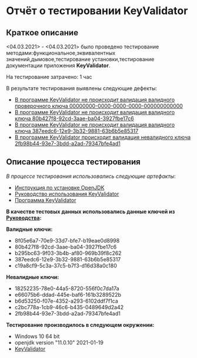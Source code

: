 # Отчёт о тестировании KeyValidator

## Краткое описание

<04.03.2021> - <04.03.2021> было проведено тестирование методами:функциональное,эквивалентных значений,дымовое,тестирование установки,тестирование документации приложения **KeyValidator**.

На тестирование затрачено: 1 час

В результате тестирования выявлены следующие дефекты:
* [В программе KeyValidator не происходит валидация валидного проверочного ключа 00000000-0000-0000-0000-000000000000](https://github.com/jukkty/java1.2/issues/1)
* [В программе KeyValidator не происходит валидация валидного ключа 80b427f8-92cd-3aae-ba04-3927fbe17c6](https://github.com/jukkty/java1.2/issues/2)
* [В программе KeyValidator не происходит валидация валидного ключа 387eedc6-12e9-3b32-9881-63b6b5e85317](https://github.com/jukkty/java1.2/issues/3)
* [В программе KeyValidator происходит валидация невалидного ключа 2fb98b44-93e7-3bdd-a2ad-79347bfe4ad1](https://github.com/jukkty/java1.2/issues/4)

## Описание процесса тестирования

*В процессе тестирования использовались следующие артефакты*:
* [Инструкция по установке OpenJDK](https://github.com/netology-code/javaqa-homeworks/blob/master/intro/openjdk11-manual.md)
* [Руководство использования KeyValidator](https://github.com/netology-code/javaqa-homeworks/blob/master/intro/user-manual.md)
* [Программа KeyValidator](https://github.com/netology-code/javaqa-homeworks/blob/master/intro/artifacts/KeyValidator.class)

**В качестве тестовых данных использовались данные ключей из [Руководства](https://github.com/netology-code/javaqa-homeworks/blob/master/intro/user-manual.md):**

**Валидные ключи:**
* 8f05e6a7-70e9-33d7-bfe7-b19eae0d8998
* 80b427f8-92cd-3aae-ba04-3927fbe17c6
* b295bc63-9f03-3b4b-af80-969b39f8c262
* 387eedc6-12e9-3b32-9881-63b6b5e85317
* c19a8cf9-5c3a-37c5-b7f3-d16d38a0c180

**Невалидные ключи:**
* 18252235-78e0-44a5-8720-556f0c7da17a
* e66075b6-ddad-445e-baf6-161b3289522b
* b6d53250-f07e-4352-a293-6102ddf7f1ca
* c2bc778a-1cb9-46c6-b435-0489649d2a42
* 2fb98b44-93e7-3bdd-a2ad-79347bfe4ad1


**Тестирование производилось в следующем окружении:**
* Windows 10 64 bit
* openjdk version "11.0.10" 2021-01-19
* [KeyValidator](https://github.com/netology-code/javaqa-homeworks/blob/master/intro/artifacts/KeyValidator.class)
